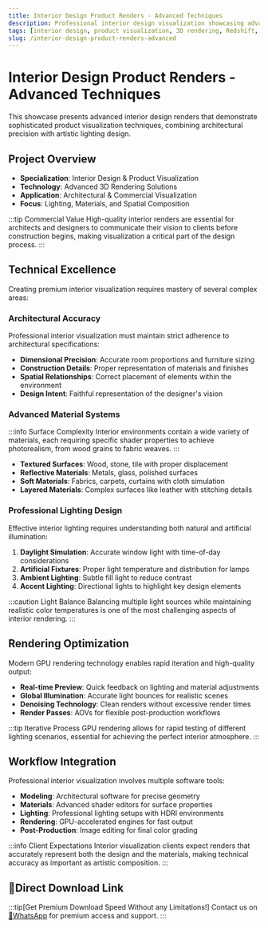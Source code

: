 ```yaml
---
title: Interior Design Product Renders - Advanced Techniques
description: Professional interior design visualization showcasing advanced product rendering techniques with realistic lighting and materials.
tags: [interior design, product visualization, 3D rendering, Redshift, architectural visualization, lighting design, material studies]
slug: /interior-design-product-renders-advanced
---
```


# Interior Design Product Renders - Advanced Techniques

This showcase presents advanced interior design renders that demonstrate sophisticated product visualization techniques, combining architectural precision with artistic lighting design.

## Project Overview

- **Specialization**: Interior Design & Product Visualization
- **Technology**: Advanced 3D Rendering Solutions
- **Application**: Architectural & Commercial Visualization
- **Focus**: Lighting, Materials, and Spatial Composition

:::tip Commercial Value
High-quality interior renders are essential for architects and designers to communicate their vision to clients before construction begins, making visualization a critical part of the design process.
:::

## Technical Excellence

Creating premium interior visualization requires mastery of several complex areas:

### Architectural Accuracy

Professional interior visualization must maintain strict adherence to architectural specifications:

- **Dimensional Precision**: Accurate room proportions and furniture sizing
- **Construction Details**: Proper representation of materials and finishes
- **Spatial Relationships**: Correct placement of elements within the environment
- **Design Intent**: Faithful representation of the designer's vision

### Advanced Material Systems

:::info Surface Complexity
Interior environments contain a wide variety of materials, each requiring specific shader properties to achieve photorealism, from wood grains to fabric weaves.
:::

- **Textured Surfaces**: Wood, stone, tile with proper displacement
- **Reflective Materials**: Metals, glass, polished surfaces
- **Soft Materials**: Fabrics, carpets, curtains with cloth simulation
- **Layered Materials**: Complex surfaces like leather with stitching details

### Professional Lighting Design

Effective interior lighting requires understanding both natural and artificial illumination:

1. **Daylight Simulation**: Accurate window light with time-of-day considerations
2. **Artificial Fixtures**: Proper light temperature and distribution for lamps
3. **Ambient Lighting**: Subtle fill light to reduce contrast
4. **Accent Lighting**: Directional lights to highlight key design elements

:::caution Light Balance
Balancing multiple light sources while maintaining realistic color temperatures is one of the most challenging aspects of interior rendering.
:::

## Rendering Optimization

Modern GPU rendering technology enables rapid iteration and high-quality output:

- **Real-time Preview**: Quick feedback on lighting and material adjustments
- **Global Illumination**: Accurate light bounces for realistic scenes
- **Denoising Technology**: Clean renders without excessive render times
- **Render Passes**: AOVs for flexible post-production workflows

:::tip Iterative Process
GPU rendering allows for rapid testing of different lighting scenarios, essential for achieving the perfect interior atmosphere.
:::

## Workflow Integration

Professional interior visualization involves multiple software tools:

- **Modeling**: Architectural software for precise geometry
- **Materials**: Advanced shader editors for surface properties
- **Lighting**: Professional lighting setups with HDRI environments
- **Rendering**: GPU-accelerated engines for fast output
- **Post-Production**: Image editing for final color grading

:::info Client Expectations
Interior visualization clients expect renders that accurately represent both the design and the materials, making technical accuracy as important as artistic composition.
:::

## 🚀Direct Download Link
:::tip[Get Premium Download Speed Without any Limitations!]
Contact us on [💬WhatsApp](https://wa.me/+8613237610083) for premium  access and support.
:::